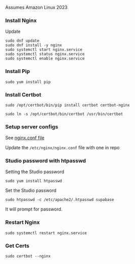 Assumes Amazon Linux 2023

### Install Nginx

Update 
~~~
sudo dnf update 
sudo dnf install -y nginx
sudo systemctl start nginx.service 
sudo systemctl status nginx.service 
sudo systemctl enable nginx.service 
~~~

### Install Pip

~~~
sudo yum install pip
~~~

### Install Certbot

~~~
sudo /opt/certbot/bin/pip install certbot certbot-nginx
~~~

~~~
sudo ln -s /opt/certbot/bin/certbot /usr/bin/certbot
~~~

### Setup server configs

See [nginx.conf file](./nginx.conf)

Update the `/etc/nginx/nginx.conf` file with one in repo

### Studio password with htpasswd

Setting the Studio password

~~~
sudo yum install htpasswd
~~~

Set the Studio password

~~~
sudo htpasswd -c /etc/apache2/.htpasswd supabase
~~~

It will prompt for password.

### Restart Nginx

~~~
sudo systemctl restart nginx.service
~~~

### Get Certs

~~~
sudo certbot --nginx
~~~

